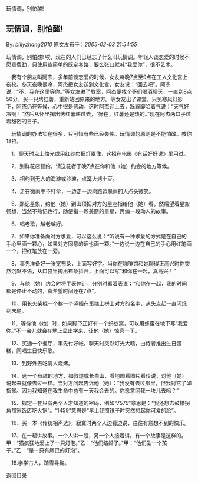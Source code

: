 玩情调，别怕酸!
## 玩情调，别怕酸!

By: *billyzhang2010* 原文发布于：*2005-02-03 21:54:55*

玩情调，别怕酸! 
 唉，现在的人们已经忘了什么叫玩情调。年轻人谈恋爱的时候不愿意费劲，只使用些简单的既定套路，要么张口就喊“我爱你”，很不艺术。 

　我有个朋友叫阿杰，多年前谈恋爱的时候，女友每晚7点至9点在工人文化宫上夜校。冬天夜晚很冷，阿杰把女友送到文化宫，女友说：“回去吧”。阿杰说：“不，我在这里等你。”等女友进了教室，阿杰便找个哥们喝酒聊天，一直到8点50分，买一只烤红薯，重新站回原来的地方。等女友出了课堂，只见寒风灯影下，阿杰仍在等候，心中很是感动。这时阿杰迎上去，跺跺脚哈着气说：“天气好冷啊！”然后从怀里掏出烤红薯递过去，“好在，红薯还是热的。”现在阿杰两口子过着甜密的日子。 

　玩情调的办法实在很多，只可惜有些已经失传。玩情调的原则是不能怕酸。教你18招。 

　1、聊天时点上烛光或用红纱巾把灯罩住，这招在电影《有话好好说》里用过。 

　2、到鲜花店预约，请送花者于晚7点在你和他（她）约会的地方等候。 

　3、相约到无人的海滩或沙滩，点篝火烤土豆。 

　4、走在微雨中不打伞，一边走一边向路边躲雨的人点头微笑。 

　5、熟记星象，约他（她）到山顶把对方的星座指给他（她）看，然后望着星空畅想，当然不熟记也行，随便指一颗美丽的星星，再编一段动人的故事。 

　6、唱老歌，越老越好。 

　7、如果你准备向对方求爱，可以这么说：“听说有一种求爱的方式是在自己的手心里画一颗心，如果对方同意的话也画一颗。”一边说一边在自己的手心用红笔画一个，把红笔放在一旁。 

　8、事先准备好一张宽布条，上面写好字。当你在咖啡馆和她聊得正高兴时你突然沉默不语，从口袋里掏出布条抖开，上面可以写“和你在一起，真高兴！” 

　9、与他（她）约会时将手表停针，分别时看着表说；“和你在一起，我的时间都是停止不动的，真希望时间还在7点”。 

　10、用长火柴棍一个挨一个竖插在蛋糕上拼上对方的名字，从头点起一直闪烁到末尾。 

　11、等待他（她）时，如果脚下正好有一个蚂蚁窝，可以用蜂蜜在地下写“我爱你。”不一会儿就会在地上显出字来，让他（她）惊喜一下。 

　12、买通一个餐厅，事先付好帐。聊天时突然灯光大暗，由侍者推出生日蛋糕，同唱生日快乐歌。 

　13、到野外去吃情人烧烤。 

　14、选一个有趣的地方，如敦煌或长白山，看地图看图片看传说，对他（她）说起来就像去过一样。当对方问起告诉他（她）：“我没有去过那里，但我对它了如指掌。因为我知道在我生命中总有一天我会去的。你愿意同我一块儿去吗？” 

　15、拟定一套只有两个人才知道的密码，例如“7575”意思是：“我还想去鼓楼拐角那家饭店吃火锅”。“1459”意思是“早上我照镜子时突然想起你可爱的脸”。 

　16、买一本《传统相声选》，寂寞时两个人边看边说，往往有意想不到的快乐。 

　17、在一起讲故事。一个人讲一段，另一个人接着讲。有一个故事是这样的。甲：“猫疯狂地爱上了一只灯泡。”乙：“他们结婚了。”甲：“他们生一个孩子。”乙：“是一只有尾巴的灯泡”。 

　18.学学古人，踏雪寻梅。

[返回目录](index.html)
